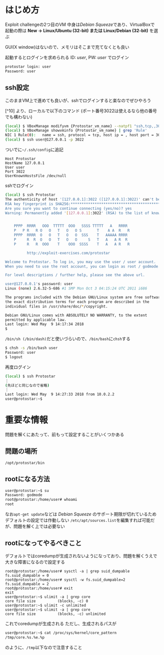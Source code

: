 <!-- TITLE: How To Begin -->
<!-- SUBTITLE: A quick summary of How To Begin -->

# はじめ方

Exploit challengeの2つ目のVM
中身は*Debian Squeeze*であり、VirtualBoxで起動の際は **New &rarr; Linux/Ubuntu (32-bit) または Linux/Debian (32-bit)** を選ぶ

GUI(X window)はないので、メモリはそこまで充てなくとも良い

起動するとログインを求められる
ID: *user*, PW: *user* でログイン

```sh
protostar login: user
Password: user
```

## ssh設定

このままVM上で進めても良いが、sshでログインすると楽なのでぜひやろう

[^10] より、ローカルで以下のコマンド
(ポート番号3022は使えるなら他の番号でも構わない)

```sh
(local) $ VBoxManage modifyvm {Protostar_vm_name} --natpf1 "ssh,tcp,,3022,,22"
(local) $ VBoxManage showvminfo {Protostar_vm_name} | grep 'Rule' 
NIC 1 Rule(0):   name = ssh, protocol = tcp, host ip = , host port = 3022, guest ip = , guest port = 22
(local) $ ssh user@127.0.0.1 -p 3022
```

ついでに`~/.ssh/config`に追記

```
Host Protostar
HostName 127.0.0.1 
User user
Port 3022
UserKnownHostsFile /dev/null
```

sshでログイン

```sh
(local) $ ssh Protostar 
The authenticity of host '[127.0.0.1]:3022 ([127.0.0.1]:3022)' can't be established.
RSA key fingerprint is SHA256:*******************************************.
Are you sure you want to continue connecting (yes/no)? yes
Warning: Permanently added '[127.0.0.1]:3022' (RSA) to the list of known hosts.


    PPPP  RRRR   OOO  TTTTT  OOO   SSSS TTTTT   A   RRRR  
    P   P R   R O   O   T   O   O S       T    A A  R   R 
    PPPP  RRRR  O   O   T   O   O  SSS    T   AAAAA RRRR  
    P     R  R  O   O   T   O   O     S   T   A   A R  R  
    P     R   R  OOO    T    OOO  SSSS    T   A   A R   R 

          http://exploit-exercises.com/protostar                                                 

Welcome to Protostar. To log in, you may use the user / user account.
When you need to use the root account, you can login as root / godmode.

For level descriptions / further help, please see the above url.

user@127.0.0.1's password: user
Linux (none) 2.6.32-5-686 #1 SMP Mon Oct 3 04:15:24 UTC 2011 i686

The programs included with the Debian GNU/Linux system are free software;
the exact distribution terms for each program are described in the
individual files in /usr/share/doc/*/copyright.

Debian GNU/Linux comes with ABSOLUTELY NO WARRANTY, to the extent
permitted by applicable law.
Last login: Wed May  9 14:17:34 2018
$ 
```

`/bin/sh (/bin/dash)`だと使いづらいので、`/bin/bash`に`chsh`する

```sh
$ chsh -s /bin/bash user
Password: user
$ logout
```

再度ログイン

```bash
(local) $ ssh Protostar
⋮
(先ほどと同じなので省略)
⋮
Last login: Wed May  9 14:27:33 2018 from 10.0.2.2
user@protostar:~$ 
```

# 重要な情報

問題を解くにあたって、前もって設定することがいくつかある

## 問題の場所

`/opt/protostar/bin`

## rootになる方法

```bash
user@protostar:~$ su
Password: godmode
root@protostar:/home/user# whoami
root
```

なお`apt-get update`などは *Debian Squeeze* のサポート期限が切れているためデフォルトの設定では作動しない
`/etc/apt/sources.list`を編集すれば可能だが、問題を解く上では必要ない

## rootになってやるべきこと

デフォルトではcoredumpが生成されないようになっており、問題を解くうえで大きな障害になるので設定する

```console
root@protostar:/home/user# sysctl -a | grep suid_dumpable
fs.suid_dumpable = 0
root@protostar:/home/user# sysctl -w fs.suid_dumpable=2
fs.suid_dumpable = 2
root@protostar:/home/user# exit
exit
user@protostar:~$ ulimit -a | grep core
core file size          (blocks, -c) 0
user@protostar:~$ ulimit -c unlimited
user@protostar:~$ ulimit -a | grep core
core file size          (blocks, -c) unlimited
```

これでcoredumpが生成される
ただし、生成されるパスが

```bash
user@protostar:~$ cat /proc/sys/kernel/core_pattern
/tmp/core.%s.%e.%p
```

のように、`/tmp`以下なので注意すること